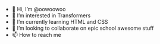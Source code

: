 - 👋 Hi, I’m @oowoowoo
- 👀 I’m interested in Transformers
- 🌱 I’m currently learning HTML and CSS
- 💞️ I’m looking to collaborate on epic school awesome stuff
- 📫 How to reach me 

<!---
oowoowoo/oowoowoo is a ✨ special ✨ repository because its `README.md` (this file) appears on your GitHub profile.
You can click the Preview link to take a look at your changes.
--->
